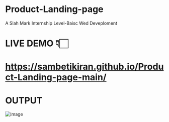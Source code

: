 # Product-Landing-page
A Slah Mark Internship Level-Baisc Wed Deveploment
# LIVE DEMO 👇🏻
# https://sambetikiran.github.io/Product-Landing-page-main/
# OUTPUT
![image](https://github.com/user-attachments/assets/da6c2ff1-cba0-424a-b264-cac2674fe53a)


